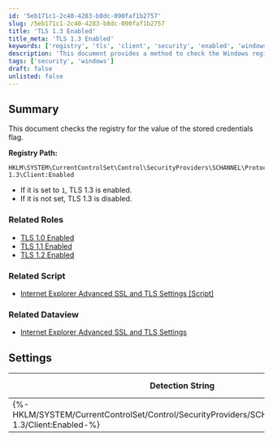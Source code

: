 ```yaml
---
id: '5eb171c1-2c40-4283-b8dc-090faf1b2757'
slug: /5eb171c1-2c40-4283-b8dc-090faf1b2757
title: 'TLS 1.3 Enabled'
title_meta: 'TLS 1.3 Enabled'
keywords: ['registry', 'tls', 'client', 'security', 'enabled', 'windows']
description: 'This document provides a method to check the Windows registry for the TLS 1.3 Client settings. It outlines how to determine if the TLS 1.3 protocol is enabled by checking the registry value and includes related roles, scripts, and dataviews for comprehensive management of TLS settings.'
tags: ['security', 'windows']
draft: false
unlisted: false
---
```


## Summary

This document checks the registry for the value of the stored credentials flag.

**Registry Path:**
```
HKLM\SYSTEM\CurrentControlSet\Control\SecurityProviders\SCHANNEL\Protocols\TLS 1.3\Client:Enabled
```

- If it is set to `1`, TLS 1.3 is enabled.
- If it is not set, TLS 1.3 is disabled.

### Related Roles

- [TLS 1.0 Enabled](/docs/9eaa6337-abd3-42ee-afc3-556723ce25da)
- [TLS 1.1 Enabled](/docs/d4d3bee7-87cb-4499-a152-ae70fc9f2aa6)
- [TLS 1.2 Enabled](/docs/599af337-988a-427d-a675-7547e8530596)

### Related Script

- [Internet Explorer Advanced SSL and TLS Settings [Script]](/docs/bdc0cb0d-5b88-448b-9568-268d27fdc17d)

### Related Dataview

- [Internet Explorer Advanced SSL and TLS Settings](/docs/1adb82ca-d3cb-4319-9319-5d22b569ed6f)

## Settings

| Detection String                                             | Comparator | Result | Applicable OS |
|-------------------------------------------------------------|------------|--------|----------------|
| \{%-HKLM/SYSTEM/CurrentControlSet/Control/SecurityProviders/SCHANNEL/Protocols/TLS 1.3/Client:Enabled-%} | Equals     | 1      | Windows        |
